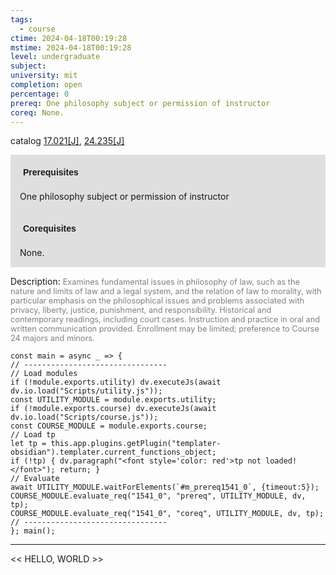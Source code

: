```yaml
---
tags:
  - course
ctime: 2024-04-18T00:19:28
mstime: 2024-04-18T00:19:28
level: undergraduate
subject: 
university: mit
completion: open
percentage: 0
prereq: One philosophy subject or permission of instructor
coreq: None.
---
```


catalog [17.021[J]](http://student.mit.edu/catalog/m17a.html#17.021), [24.235[J]](http://student.mit.edu/catalog/m24a.html#24.235)

<span style="display: block; padding: 15px; background-color: rgb(100, 100, 100, 0.2);"><font id="m_prereq1541_0" style="display: block; font-family: Arial, sans-serif; font-weight: bold; padding: 5px">Prerequisites</font><br><span id="prereq1541_0">One philosophy subject or permission of instructor</span></span>
<span style="display: block; padding: 15px; background-color: rgb(100, 100, 100, 0.2);"><font id="m_coreq1541_0" style="display: block; font-family: Arial, sans-serif; font-weight: bold; padding: 5px">Corequisites</font><br><span id="coreq1541_0">None.</span></span>

<font style="">Description:</font>
<font style="color: grey; font-size: 0.8rem;">Examines fundamental issues in philosophy of law, such as the nature and limits of law and a legal system, and the relation of law to morality, with particular emphasis on the philosophical issues and problems associated with privacy, liberty, justice, punishment, and responsibility. Historical and contemporary readings, including court cases. Instruction and practice in oral and written communication provided. Enrollment may be limited; preference to Course 24 majors and minors.</font>

```dataviewjs
const main = async _ => {
// --------------------------------
// Load modules
if (!module.exports.utility) dv.executeJs(await dv.io.load("Scripts/utility.js"));
const UTILITY_MODULE = module.exports.utility;
if (!module.exports.course) dv.executeJs(await dv.io.load("Scripts/course.js"));
const COURSE_MODULE = module.exports.course;
// Load tp
let tp = this.app.plugins.getPlugin("templater-obsidian").templater.current_functions_object;
if (!tp) { dv.paragraph("<font style='color: red'>tp not loaded!</font>"); return; }
// Evaluate
await UTILITY_MODULE.waitForElements(`#m_prereq1541_0`, {timeout:5});
COURSE_MODULE.evaluate_req("1541_0", "prereq", UTILITY_MODULE, dv, tp);
COURSE_MODULE.evaluate_req("1541_0", "coreq", UTILITY_MODULE, dv, tp);
// --------------------------------
}; main();
```

---

<< HELLO, WORLD >>
